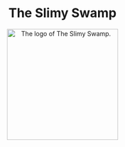 <h1 align="center">The Slimy Swamp</h1>

<div align=center><a href="https://www.github.com/TheSlimySwamp"><img src="https://github.com/TheSlimySwamp/logo/releases/download/1.0.0-rounded/the-slimy-swamp-logo-1.0.0-rounded.png" alt="The logo of The Slimy Swamp." height=250 width=250></a></div>
